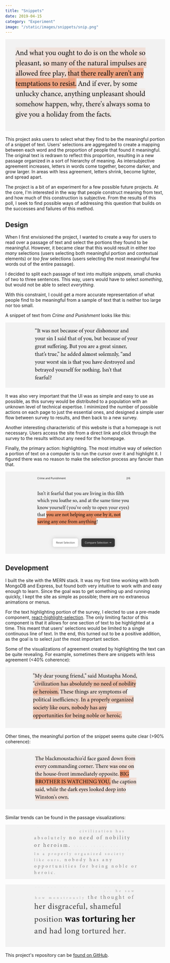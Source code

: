 ```yaml
---
title: "Snippets"
date: 2019-04-15
category: "Experiment"
image: "/static/images/snippets/snip.png"
---
```


![](/static/images/snippets/snip.png " ")

This project asks users to select what they find to be the meaningful portion of a snippet of text. Users' selections are aggregated to create a mapping between each word and the proportion of people that found it meaningful. The original text is redrawn to reflect this proportion, resulting in a new passage organized in a sort of hierarchy of meaning. As intersubjective agreement increases, letters in words come together, become darker, and grow larger. In areas with less agreement, letters shrink, become lighter, and spread apart.

The project is a bit of an experiment for a few possible future projects. At the core, I'm interested in the way that people construct meaning from text, and how much of this construction is subjective. From the results of this poll, I seek to find possible ways of addressing this question that builds on the successes and failures of this method.

## Design

When I first envisioned the project, I wanted to create a way for users to read over a passage of text and select the portions they found to be meaningful. However, it became clear that this would result in either _too many_ selections (users selecting both meaningful portion and contextual elements) or _too few_ selections (users selecting the most meaningful few words out of the entire passage).

I decided to split each passage of text into multiple _snippets_, small chunks of two to three sentences. This way, users would have to select _something_, but would not be able to select _everything_.

With this constraint, I could get a more accurate representation of what people find to be meaningful from a sample of text that is neither too large nor too small.

A snippet of text from _Crime and Punishment_ looks like this:

![](/static/images/snippets/snip2.png " ")

It was also very important that the UI was as simple and easy to use as possible, as this survey would be distributed to a population with an unknown level of technical expertise. I minimized the number of possible actions on each page to just the essential ones, and designed a simple user flow between survey to results, and then back to a new survey.

Another interesting characteristic of this website is that a homepage is not necessary. Users access the site from a direct link and click through the survey to the results without any need for the homepage.

Finally, the primary action: highlighting. The most intuitive way of selection a portion of text on a computer is to run the cursor over it and highlight it. I figured there was no reason to make the selection process any fancier than that.

![](/static/images/snippets/snip3.png " ")

## Development

I built the site with the MERN stack. It was my first time working with both MongoDB and Express, but found both very intuitive to work with and easy enough to learn. Since the goal was to get something up and running quickly, I kept the site as simple as possible; there are no extraneous animations or menus.

For the text highlighting portion of the survey, I elected to use a pre-made component, [react-highlight-selection](https://www.npmjs.com/package/react-highlight-selection). The only limiting factor of this component is that it allows for one section of text to be highlighted at a time. This meant that users' selections would be limited to a single continuous line of text. In the end, this turned out to be a positive addition, as the goal is to select _just_ the most important section.

Some of the visualizations of agreement created by highlighting the text can be quite revealing. For example, sometimes there are snippets with less agreement (<40% coherence):

![](/static/images/snippets/snip6.png " ")

Other times, the meaningful portion of the snippet seems quite clear (>90% coherence):

![](/static/images/snippets/snip5.png " ")

Similar trends can be found in the passage visualizations:

![](/static/images/snippets/snip7.png " ")

![](/static/images/snippets/snip8.png " ")

This project's repository can be [found on GitHub](https://github.com/CBR0MS/a-perfect-tree).
